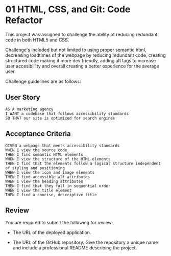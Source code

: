 # 01 HTML, CSS, and Git: Code Refactor
This project was assigned to challenge the ability of reducing redundant code in both HTML5 and CSS.

Challenge's included but not limited to using proper semantic html, decreasing loadtimes of the webpage by reducing redundant code, creating structured code 
making it more dev friendly, adding alt tags to increase user accesiblility and overall creating a better experience for the average user.

Challenge guidelines are as follows:

## User Story

```
AS A marketing agency
I WANT a codebase that follows accessibility standards
SO THAT our site is optimized for search engines
```

## Acceptance Criteria

```
GIVEN a webpage that meets accessibility standards
WHEN I view the source code
THEN I find semantic HTML elements
WHEN I view the structure of the HTML elements
THEN I find that the elements follow a logical structure independent of styling and positioning
WHEN I view the icon and image elements
THEN I find accessible alt attributes
WHEN I view the heading attributes
THEN I find that they fall in sequential order
WHEN I view the title element
THEN I find a concise, descriptive title
```

## Review

You are required to submit the following for review:

* The URL of the deployed application.

* The URL of the GitHub repository. Give the repository a unique name and include a professional README describing the project.

